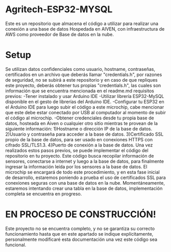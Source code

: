 # Agritech-ESP32-MYSQL
Este es un repositorio que almacena el código a utilizar para realizar una conexión a una base de datos Hospedada en AIVEN, con infraestructura de AWS como proveedor de Base de datos en la nube.
# Setup
Se utilizan datos confidenciales como usuario, hostname, contraseñas, certificados en un archivo que deberás llamar "credentials.h", por razones de seguridad, no se subirá a este repositorio y en caso de que repliques este proyecto, deberás obtener tus propias "credentials.h", las cuales son información que se encuentra mencionada en el readme.md
requisitos previos:
-Tener instalado y usar Arduino IDE
-Utilizar librería ESP32-MySQL disponible en el gesto de librerías del Arduino IDE.
-Configurar tu ESP32 en el Arduino IDE para luego subir el código a este microchip, cabe mencionar que este debe estar conectado por USB al computador al momento de subir el código al microchip.
-Obtener credenciales desde tu propia base de datos, hosteada en Aiven o cualquier otro sitio mientras te provean de la siguiente información:
1)Hostname o dirección IP de la base de datos.
2)Usuario y contraseña para acceder a la base de datos.
3)Certificado SSL propio de la base de datos, para ser usado en conexiones HTTPS con cifrado SSL/TLS1.3.
4)Puerto de conexión a la base de datos.
Una vez realizados estos pasos previos, se puede implementar el código del repositorio en tu proyecto.
Este código busca recopilar información de sensores, conectarse a internet y luego a la base de datos, para finalmente ingresar la información leída por los sensores a la base de datos.
El microchip se encargará de todo este procedimiento, y en esta fase inicial de desarrollo, estaremos poniendo a prueba el uso de certificados SSL para conexiones seguras con una base de datos en la nube.
Momentáneamente, estaremos intentando crear una tabla en la base de datos, implementación completa se encuentra en progreso.
# EN PROCESO DE CONSTRUCCIÓN!
Este proyecto no se encuentra completo, y no se garantiza su correcto funcionamiento hasta que en este apartado se indique explícitamente, personalmente modificaré esta documentación una vez este código sea funcional.

